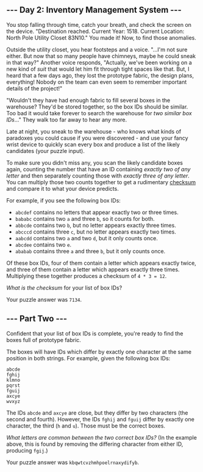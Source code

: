 <article class="day-desc"><h2>--- Day 2: Inventory Management System ---</h2><p>You stop falling through time, catch your breath, and check the screen on the device. "Destination reached. Current Year: 1518. Current Location: North Pole Utility Closet 83N10." You made it! Now, to find those anomalies.</p>
<p>Outside the utility closet, you hear footsteps and a voice. "...I'm not sure either. But now that <span title="This is, in fact, roughly when chimneys became common in houses.">so many people have chimneys</span>, maybe he could sneak in that way?" Another voice responds, "Actually, we've been working on a new kind of <em>suit</em> that would let him fit through tight spaces like that. But, I heard that a few days ago, they lost the prototype fabric, the design plans, everything! Nobody on the team can even seem to remember important details of the project!"</p>
<p>"Wouldn't they have had enough fabric to fill several boxes in the warehouse? They'd be stored together, so the box IDs should be similar. Too bad it would take forever to search the warehouse for <em>two similar box IDs</em>..." They walk too far away to hear any more.</p>
<p>Late at night, you sneak to the warehouse - who knows what kinds of paradoxes you could cause if you were discovered - and use your fancy wrist device to quickly scan every box and produce a list of the likely candidates (your puzzle input).</p>
<p>To make sure you didn't miss any, you scan the likely candidate boxes again, counting the number that have an ID containing <em>exactly two of any letter</em> and then separately counting those with <em>exactly three of any letter</em>. You can multiply those two counts together to get a rudimentary <a href="https://en.wikipedia.org/wiki/Checksum">checksum</a> and compare it to what your device predicts.</p>
<p>For example, if you see the following box IDs:</p>
<ul>
<li><code>abcdef</code> contains no letters that appear exactly two or three times.</li>
<li><code>bababc</code> contains two <code>a</code> and three <code>b</code>, so it counts for both.</li>
<li><code>abbcde</code> contains two <code>b</code>, but no letter appears exactly three times.</li>
<li><code>abcccd</code> contains three <code>c</code>, but no letter appears exactly two times.</li>
<li><code>aabcdd</code> contains two <code>a</code> and two <code>d</code>, but it only counts once.</li>
<li><code>abcdee</code> contains two <code>e</code>.</li>
<li><code>ababab</code> contains three <code>a</code> and three <code>b</code>, but it only counts once.</li>
</ul>
<p>Of these box IDs, four of them contain a letter which appears exactly twice, and three of them contain a letter which appears exactly three times. Multiplying these together produces a checksum of <code>4 * 3 = 12</code>.</p>
<p><em>What is the checksum</em> for your list of box IDs?</p>
</article>
<p>Your puzzle answer was <code>7134</code>.</p>
<article class="day-desc"><h2 id="part2">--- Part Two ---</h2><p>Confident that your list of box IDs is complete, you're ready to find the boxes full of prototype fabric.</p>
<p>The boxes will have IDs which differ by exactly one character at the same position in both strings. For example, given the following box IDs:</p>
<pre><code>abcde
fghij
klmno
pqrst
fguij
axcye
wvxyz
</code></pre>
<p>The IDs <code>abcde</code> and <code>axcye</code> are close, but they differ by two characters (the second and fourth). However, the IDs <code>fghij</code> and <code>fguij</code> differ by exactly one character, the third (<code>h</code> and <code>u</code>). Those must be the correct boxes.</p>
<p><em>What letters are common between the two correct box IDs?</em> (In the example above, this is found by removing the differing character from either ID, producing <code>fgij</code>.)</p>
</article>
<p>Your puzzle answer was <code>kbqwtcvzhmhpoelrnaxydifyb</code>.</p>